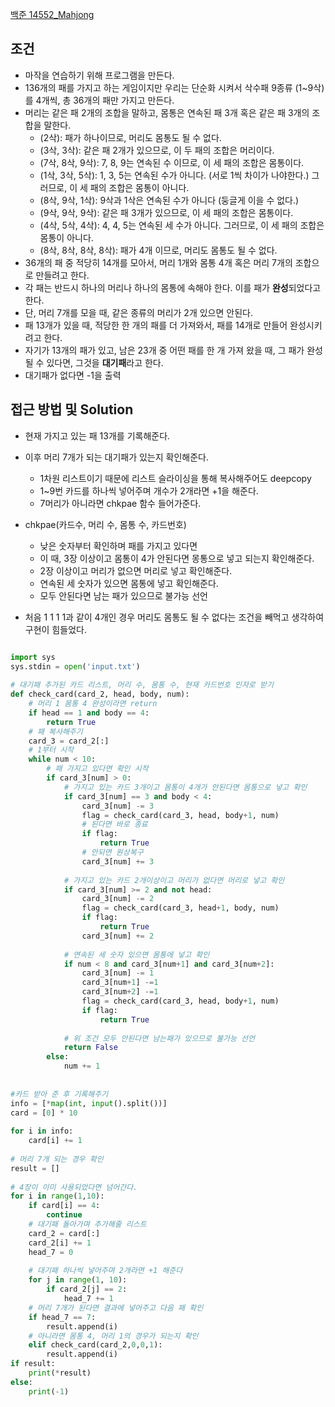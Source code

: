 
[백준 14552_Mahjong](https://www.acmicpc.net/problem/14552)


## 조건

- 마작을 연습하기 위해 프로그램을 만든다.
- 136개의 패를 가지고 하는 게임이지만 우리는 단순화 시켜서 삭수패 9종류 (1~9삭)를 4개씩, 총 36개의 패만 가지고 만든다.
- 머리는 같은 패 2개의 조합을 말하고, 몸통은 연속된 패 3개 혹은 같은 패 3개의 조합을 말한다.
	-   (2삭): 패가 하나이므로, 머리도 몸통도 될 수 없다.
	-   (3삭, 3삭): 같은 패 2개가 있으므로, 이 두 패의 조합은 머리이다.
	-   (7삭, 8삭, 9삭): 7, 8, 9는 연속된 수 이므로, 이 세 패의 조합은 몸통이다.
	-   (1삭, 3삭, 5삭): 1, 3, 5는 연속된 수가 아니다. (서로 1씩 차이가 나야한다.) 그러므로, 이 세 패의 조합은 몸통이 아니다.
	-   (8삭, 9삭, 1삭): 9삭과 1삭은 연속된 수가 아니다 (둥글게 이을 수 없다.)
	-   (9삭, 9삭, 9삭): 같은 패 3개가 있으므로, 이 세 패의 조합은 몸통이다.
	-   (4삭, 5삭, 4삭): 4, 4, 5는 연속된 세 수가 아니다. 그러므로, 이 세 패의 조합은 몸통이 아니다.
	-   (8삭, 8삭, 8삭, 8삭): 패가 4개 이므로, 머리도 몸통도 될 수 없다.
- 36개의 패 중 적당히 14개를 모아서, 머리 1개와 몸통 4개 혹은 머리 7개의 조합으로 만들려고 한다.
- 각 패는 반드시 하나의 머리나 하나의 몸통에 속해야 한다. 이를 패가 **완성**되었다고 한다.
- 단, 머리 7개를 모을 때, 같은 종류의 머리가 2개 있으면 안된다.
- 패 13개가 있을 때, 적당한 한 개의 패를 더 가져와서, 패를 14개로 만들어 완성시키려고 한다.
- 자기가 13개의 패가 있고, 남은 23개 중 어떤 패를 한 개 가져 왔을 때, 그 패가 완성될 수 있다면, 그것을 **대기패**라고 한다.
- 대기패가 없다면 -1을 출력




## 접근 방법 및 Solution


- 현재 가지고 있는 패 13개를 기록해준다.
- 이후 머리 7개가 되는 대기패가 있는지 확인해준다.
	- 1차원 리스트이기 때문에 리스트 슬라이싱을 통해 복사해주어도 deepcopy
	- 1~9번 카드를 하나씩 넣어주며 개수가 2개라면 +1을 해준다.
	- 7머리가 아니라면 chkpae 함수 들어가준다.
- chkpae(카드수, 머리 수, 몸통 수, 카드번호)
	- 낮은 숫자부터 확인하며 패를 가지고 있다면
	- 이 때, 3장 이상이고 몸통이 4가 안된다면 몽통으로 넣고 되는지 확인해준다.
	- 2장 이상이고 머리가 없으면 머리로 넣고 확인해준다.
	- 연속된 세 숫자가 있으면 몸통에 넣고 확인해준다.
	- 모두 안된다면 남는 패가 있으므로 불가능 선언

- 처음 1 1 1 1과 같이 4개인 경우 머리도 몸통도 될 수 없다는 조건을 빼먹고 생각하여 구현이 힘들었다.


```python

import sys  
sys.stdin = open('input.txt')  
  
# 대기패 추가된 카드 리스트, 머리 수, 몸통 수, 현재 카드번호 인자로 받기  
def check_card(card_2, head, body, num):  
    # 머리 1 몸통 4 완성이라면 return  
    if head == 1 and body == 4:  
        return True  
    # 패 복사해주기  
    card_3 = card_2[:]  
    # 1부터 시작  
    while num < 10:  
        # 패 가지고 있다면 확인 시작  
        if card_3[num] > 0:  
            # 가지고 있는 카드 3개이고 몸통이 4개가 안된다면 몸통으로 넣고 확인  
            if card_3[num] == 3 and body < 4:  
                card_3[num] -= 3  
                flag = check_card(card_3, head, body+1, num)  
                # 된다면 바로 종료  
                if flag:  
                    return True  
                # 안되면 원상복구  
                card_3[num] += 3  
  
            # 가지고 있는 카드 2개이상이고 머리가 없다면 머리로 넣고 확인  
            if card_3[num] >= 2 and not head:  
                card_3[num] -= 2  
                flag = check_card(card_3, head+1, body, num)  
                if flag:  
                    return True  
                card_3[num] += 2  
  
            # 연속된 세 숫자 있으면 몸통에 넣고 확인  
            if num < 8 and card_3[num+1] and card_3[num+2]:  
                card_3[num] -= 1  
                card_3[num+1] -=1  
                card_3[num+2] -=1  
                flag = check_card(card_3, head, body+1, num)  
                if flag:  
                    return True  
  
            # 위 조건 모두 안된다면 남는패가 있으므로 불가능 선언  
            return False  
        else:  
            num += 1  
  
  
#카드 받아 준 후 기록해주기  
info = [*map(int, input().split())]  
card = [0] * 10  
  
for i in info:  
    card[i] += 1  
  
# 머리 7개 되는 경우 확인  
result = []  
  
# 4장이 이미 사용되었다면 넘어간다.  
for i in range(1,10):  
    if card[i] == 4:  
        continue  
    # 대기패 돌아가며 추가해줄 리스트  
    card_2 = card[:]  
    card_2[i] += 1  
    head_7 = 0  
  
    # 대기패 하나씩 넣어주며 2개라면 +1 해준다  
    for j in range(1, 10):  
        if card_2[j] == 2:  
            head_7 += 1  
    # 머리 7개가 된다면 결과에 넣어주고 다음 패 확인  
    if head_7 == 7:  
        result.append(i)  
    # 아니라면 몸통 4, 머리 1의 경우가 되는지 확인  
    elif check_card(card_2,0,0,1):  
        result.append(i)  
if result:  
    print(*result)  
else:  
    print(-1)
```